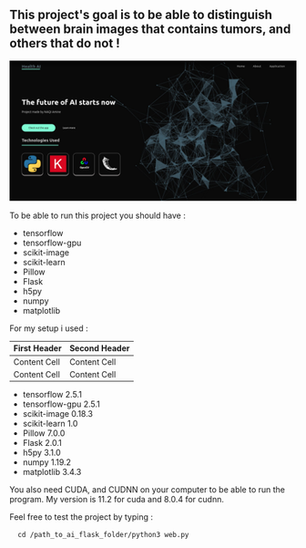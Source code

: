 ## This project's goal is to be able to distinguish between brain images that contains tumors, and others that do not !

![alt text](./readmeImg/init.png)

To be able to run this project you should have :
 - tensorflow
 - tensorflow-gpu
 - scikit-image
 - scikit-learn
 - Pillow
 - Flask
 - h5py
 - numpy
 - matplotlib
 
For my setup i used :

First Header  | Second Header
------------- | -------------
Content Cell  | Content Cell
Content Cell  | Content Cell

 - tensorflow 2.5.1
 - tensorflow-gpu 2.5.1
 - scikit-image 0.18.3
 - scikit-learn 1.0
 - Pillow 7.0.0
 - Flask 2.0.1
 - h5py 3.1.0
 - numpy 1.19.2
 - matplotlib 3.4.3
 
 You also need CUDA, and CUDNN on your computer to be able to run the program. My version is 11.2 for cuda and 8.0.4 for cudnn.
 
 Feel free to test the project by typing :
 
      cd /path_to_ai_flask_folder/python3 web.py
